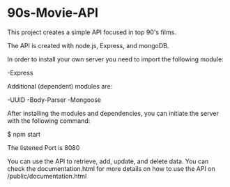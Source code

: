 # 90s-Movie-API

This project creates a simple API focused in top 90's films.

The API is created with node.js, Express, and mongoDB.

In order to install your own server you need to import the following module:

-Express 

Additional (dependent) modules are: 

-UUID
-Body-Parser
-Mongoose

After installing the modules and dependencies, you can initiate the server with the following command:

$ npm start

The listened Port is 8080

You can use the API to retrieve, add, update, and delete data.
You can check the documentation.html for more details on how to use the API on /public/documentation.html
